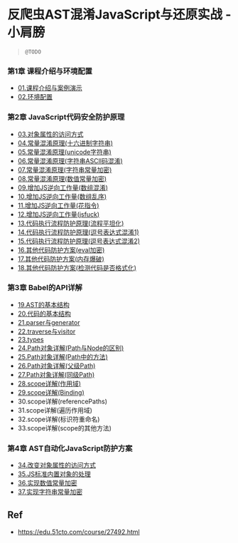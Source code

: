 # 反爬虫AST混淆JavaScript与还原实战 - 小肩膀

> `@TODO`

### 第1章 课程介绍与环境配置

* [01.课程介绍与案例演示](./01/)
* [02.环境配置](./02/)

### 第2章 JavaScript代码安全防护原理

* [03.对象属性的访问方式](./03/)
* [04.常量混淆原理(十六进制字符串)](./04/)
* [05.常量混淆原理(unicode字符串)](./05/)
* [06.常量混淆原理(字符串ASCII码混淆)](./06/)
* [07.常量混淆原理(字符串常量加密)](./07/)
* [08.常量混淆原理(数值常量加密)](./08/)
* [09.增加JS逆向工作量(数组混淆)](./09/)
* [10.增加JS逆向工作量(数组乱序)](./10)
* [11.增加JS逆向工作量(花指令)](./11/)
* [12.增加JS逆向工作量(jsfuck)](./12/)
* [13.代码执行流程防护原理(流程平坦化)](./13/)
* [14.代码执行流程防护原理(逗号表达式混淆1)](./14/)
* [15.代码执行流程防护原理(逗号表达式混淆2)](./15/)
* [16.其他代码防护方案(eval加密)](./16/)
* [17.其他代码防护方案(内存爆破)](./17/)
* [18.其他代码防护方案(检测代码是否格式化)](./18/)

### 第3章 Babel的API详解

* [19.AST的基本结构](./19/)
* [20.代码的基本结构](./20/)
* [21.parser与generator](./21/)
* [22.traverse与visitor](./22/)
* [23.types](./23/)
* [24.Path对象详解(Path与Node的区别)](./24/)
* [25.Path对象详解(Path中的方法)](./25/)
* [26.Path对象详解(父级Path)](./26/)
* [27.Path对象详解(同级Path)](./27/)
* [28.scope详解(作用域)](./28/)
* [29.scope详解(Binding)](./29/)
* 30.scope详解(referencePaths)
* 31.scope详解(遍历作用域)
* 32.scope详解(标识符重命名)
* 33.scope详解(scope的其他方法)

### 第4章 AST自动化JavaScript防护方案

* [34.改变对象属性的访问方式](./34/)
* [35.JS标准内置对象的处理](./35/)
* [36.实现数值常量加密](./36/)
* [37.实现字符串常量加密](./37/)

## Ref

* <https://edu.51cto.com/course/27492.html>